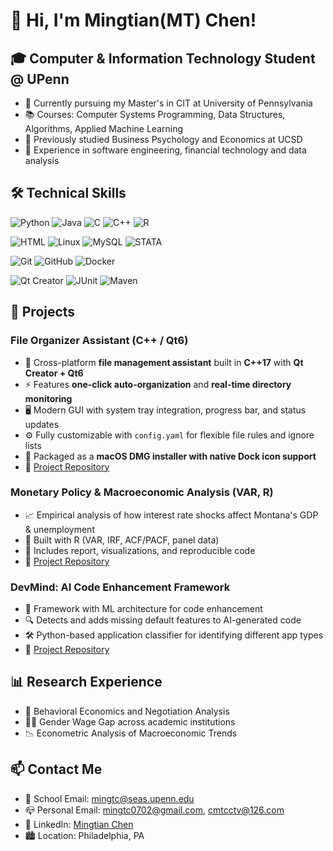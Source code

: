 # 👋 Hi, I'm Mingtian(MT) Chen!

## 🎓 Computer & Information Technology Student @ UPenn

- 🌱 Currently pursuing my Master's in CIT at University of Pennsylvania
- 📚 Courses: Computer Systems Programming, Data Structures, Algorithms, Applied Machine Learning
- 🔭 Previously studied Business Psychology and Economics at UCSD
- 💼 Experience in software engineering, financial technology and data analysis

## 🛠️ Technical Skills

![Python](https://img.shields.io/badge/Python-3776AB?style=for-the-badge&logo=python&logoColor=white)
![Java](https://img.shields.io/badge/Java-ED8B00?style=for-the-badge&logo=java&logoColor=white)
![C](https://img.shields.io/badge/C-00599C?style=for-the-badge&logo=c&logoColor=white)
![C++](https://img.shields.io/badge/C%2B%2B-00599C?style=for-the-badge&logo=c%2B%2B&logoColor=white)
![R](https://img.shields.io/badge/R-276DC3?style=for-the-badge&logo=r&logoColor=white)

![HTML](https://img.shields.io/badge/HTML5-E34F26?style=for-the-badge&logo=html5&logoColor=white)
![Linux](https://img.shields.io/badge/Linux-FCC624?style=for-the-badge&logo=linux&logoColor=black)
![MySQL](https://img.shields.io/badge/MySQL-4479A1?style=for-the-badge&logo=mysql&logoColor=white)
![STATA](https://img.shields.io/badge/STATA-1F77B4?style=for-the-badge&logo=stata&logoColor=white)

![Git](https://img.shields.io/badge/Git-F05032?style=for-the-badge&logo=git&logoColor=white)
![GitHub](https://img.shields.io/badge/GitHub-100000?style=for-the-badge&logo=github&logoColor=white)
![Docker](https://img.shields.io/badge/Docker-2CA5E0?style=for-the-badge&logo=docker&logoColor=white)

![Qt Creator](https://img.shields.io/badge/Qt%20Creator-41CD52?style=for-the-badge&logo=qt&logoColor=white)
![JUnit](https://img.shields.io/badge/JUnit5-25A162?style=for-the-badge&logo=junit5&logoColor=white)
![Maven](https://img.shields.io/badge/Maven-C71A36?style=for-the-badge&logo=apache-maven&logoColor=white)

## 🚀 Projects

### File Organizer Assistant (C++ / Qt6)
- 📂 Cross-platform **file management assistant** built in **C++17** with **Qt Creator + Qt6**  
- ⚡ Features **one-click auto-organization** and **real-time directory monitoring**  
- 🖥️ Modern GUI with system tray integration, progress bar, and status updates  
- ⚙️ Fully customizable with `config.yaml` for flexible file rules and ignore lists  
- 🍎 Packaged as a **macOS DMG installer with native Dock icon support**  
- 🔗 [Project Repository](https://github.com/mingtc0702/FileOrganizer)

### Monetary Policy & Macroeconomic Analysis (VAR, R)
- 📈 Empirical analysis of how interest rate shocks affect Montana's GDP & unemployment
- 🧮 Built with R (VAR, IRF, ACF/PACF, panel data)
- 🧾 Includes report, visualizations, and reproducible code
- 🔗 [Project Repository](https://github.com/mingtc0702/monetary-policy-analysis)

### DevMind: AI Code Enhancement Framework
- 🧠 Framework with ML architecture for code enhancement
- 🔍 Detects and adds missing default features to AI-generated code
- 🛠️ Python-based application classifier for identifying different app types
- 🔗 [Project Repository](https://github.com/CatherineW1711/AIHackthon)



## 📊 Research Experience

- 📝 Behavioral Economics and Negotiation Analysis
- 👩‍🔬 Gender Wage Gap across academic institutions
- 📉 Econometric Analysis of Macroeconomic Trends

## 📫 Contact Me

- 📧 School Email: mingtc@seas.upenn.edu
- 📪 Personal Email: mingtc0702@gmail.com, cmtcctv@126.com
- 💼 LinkedIn: [Mingtian Chen](https://www.linkedin.com/in/mingtianchen)
- 🏙️ Location: Philadelphia, PA
